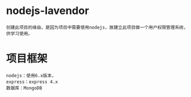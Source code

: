 # nodejs-lavendor
    
    创建此项目的缘由，是因为项目中需要使用nodejs，故建立此项目做一个用户权限管理系统，供学习使用。


# 项目框架
    nodejs：使用6.x版本，
    express：express 4.x
    数据库：MongoDB
